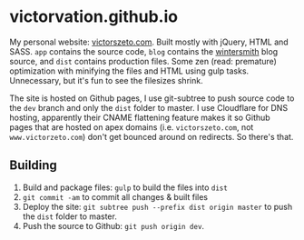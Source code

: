 # victorvation.github.io
My personal website: [victorszeto.com](http://www.victorszeto.com). Built mostly with jQuery, HTML and SASS. `app` contains the source code, `blog` contains the [wintersmith](http://wintersmith.io) blog source, and `dist` contains production files. Some zen (read: premature) optimization with minifying the files and HTML using gulp tasks. Unnecessary, but it's fun to see the filesizes shrink.

The site is hosted on Github pages, I use git-subtree to push source code to the `dev` branch and only the `dist` folder to master. I use Cloudflare for DNS hosting, apparently their CNAME flattening feature makes it so Github pages that are hosted on apex domains (i.e. `victorszeto.com`, not `www.victorzeto.com`) don't get bounced around on redirects. So there's that.

## Building
1. Build and package files: `gulp` to build the files into `dist`
2. `git commit -am` to commit all changes & built files
3. Deploy the site: `git subtree push --prefix dist origin master` to push the `dist` folder to master.
4. Push the source to Github: `git push origin dev`.
